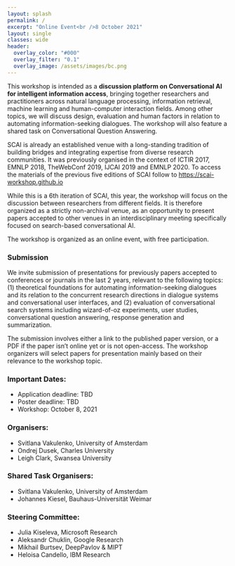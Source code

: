 ```yaml
---
layout: splash
permalink: /
excerpt: "Online Event<br />8 October 2021"
layout: single
classes: wide
header:
  overlay_color: "#000"
  overlay_filter: "0.1"
  overlay_image: /assets/images/bc.png
---
```



<!-- ### Workshop overview: -->

This workshop is intended as a **discussion platform on Conversational AI for intelligent information access**, bringing together researchers and practitioners across natural language processing, information retrieval, machine learning and human-computer interaction fields. Among other topics, we will discuss design, evaluation and human factors in relation to automating information-seeking dialogues. The workshop will also feature a shared task on Conversational Question Answering.

SCAI is already an established venue with a long-standing tradition of building bridges and integrating expertise from diverse research communities. It was previously organised in the context of ICTIR 2017, EMNLP 2018, TheWebConf 2019, IJCAI 2019 and EMNLP 2020. To access the materials of the previous five editions of SCAI follow to https://scai-workshop.github.io

While this is a 6th iteration of SCAI, this year, the workshop will focus on the discussion between researchers from different fields. It is therefore organized as a strictly non-archival venue, as an opportunity to present papers accepted to other venues in an interdisciplinary meeting specifically focused on search-based conversational AI.

The workshop is organized as an online event, with free participation.



### Submission

We invite submission of presentations for previously papers accepted to conferences or journals in the last 2 years, relevant to the following topics: (1) theoretical foundations for automating information-seeking dialogues and its relation to the concurrent research directions in dialogue systems and conversational user interfaces, and (2) evaluation of conversational search systems including wizard-of-oz experiments, user studies, conversational question answering, response generation and summarization.

The submission involves either a link to the published paper version, or a PDF if the paper isn’t online yet or is not open-access. The workshop organizers will select papers for presentation mainly based on their relevance to the workshop topic.

### Important Dates:

* Application deadline: TBD
* Poster deadline: TBD
* Workshop: October 8, 2021


<!-- ### Present Your Work:

TBD 

### Shared Task:

TBD -->


### Organisers:

* Svitlana Vakulenko, University of Amsterdam
* Ondrej Dusek, Charles University
* Leigh Clark, Swansea University

### Shared Task Organisers:

* Svitlana Vakulenko, University of Amsterdam
* Johannes Kiesel, Bauhaus-Universität Weimar

### Steering Committee:

* Julia Kiseleva, Microsoft Research
* Aleksandr Chuklin, Google Research
* Mikhail Burtsev, DeepPavlov & MIPT
* Heloisa Candello, IBM Research
